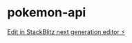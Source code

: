 # pokemon-api

[Edit in StackBlitz next generation editor ⚡️](https://stackblitz.com/~/github.com/ashupandey1620/pokemon-api)